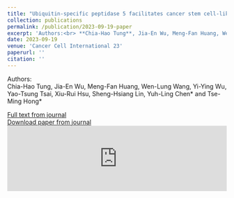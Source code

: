 ```yaml
---
title: "Ubiquitin-specific peptidase 5 facilitates cancer stem cell-like properties in lung cancer by deubiquitinating β-catenin"
collection: publications
permalink: /publication/2023-09-19-paper
excerpt: 'Authors:<br> **Chia-Hao Tung**, Jia-En Wu, Meng-Fan Huang, Wen-Lung Wang, Yi-Ying Wu, Yao-Tsung Tsai, Xiu-Rui Hsu, Sheng-Hsiang Lin, Yuh-Ling Chen* and Tse-Ming Hong*'
date: 2023-09-19
venue: 'Cancer Cell International 23'
paperurl: ''
citation: ''
---
```


Authors:<br> Chia-Hao Tung, Jia-En Wu, Meng-Fan Huang, Wen-Lung Wang, Yi-Ying Wu, Yao-Tsung Tsai, Xiu-Rui Hsu, Sheng-Hsiang Lin, Yuh-Ling Chen* and Tse-Ming Hong*

[Full text from journal](https://doi.org/10.1186/s12935-023-03059-6)<br>
[Download paper from journal](https://link.springer.com/content/pdf/10.1186/s12935-023-03059-6.pdf)
 <embed src="https://link.springer.com/content/pdf/10.1186/s12935-023-03059-6.pdf" width="100%" />

